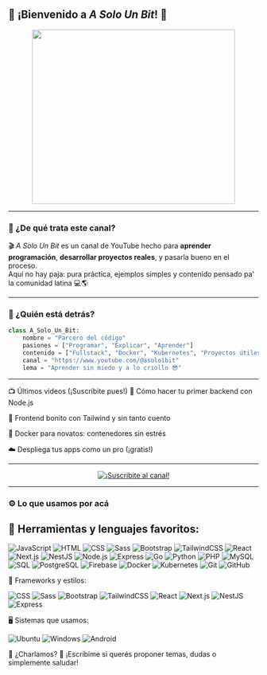 ## 🎥 ¡Bienvenido a *A Solo Un Bit*! 👋

<div align="center">
  <img src="https://github.com/user-attachments/assets/b7024354-0a2b-40a3-8923-6d1ec67cae00" height="350px" width="90%" />
</div>


---

### 🚀 ¿De qué trata este canal?

🎬 *A Solo Un Bit* es un canal de YouTube hecho para **aprender programación**, **desarrollar proyectos reales**, y pasarla bueno en el proceso.  
Aquí no hay paja: pura práctica, ejemplos simples y contenido pensado pa' la comunidad latina 💻🌎

---

### 🧠 ¿Quién está detrás?

```python
class A_Solo_Un_Bit:
    nombre = "Parcero del código"
    pasiones = ["Programar", "Explicar", "Aprender"]
    contenido = ["Fullstack", "Docker", "Kubernetes", "Proyectos útiles"]
    canal = "https://www.youtube.com/@asolo1bit"
    lema = "Aprender sin miedo y a lo criollo 😎"

 ```
---
📺 Últimos videos (¡Suscribite pues!)
🔧 Cómo hacer tu primer backend con Node.js

🎨 Frontend bonito con Tailwind y sin tanto cuento

🐳 Docker para novatos: contenedores sin estrés

☁️ Despliega tus apps como un pro (¡gratis!)

---

<div align="center">
  <a href="https://www.youtube.com/@asolounbit">
    <img src="https://github.com/user-attachments/assets/c6093388-40bc-47ca-a7fb-f2963f793493"  alt="¡Suscribite al canal!"/>
  </a>
</div>


---
### ⚙️ Lo que usamos por acá

🧩 Herramientas y lenguajes favoritos:
---
<p>
  <img alt="JavaScript" src="https://img.shields.io/badge/JavaScript-F7DF1E?logo=javascript&logoColor=black" />
  <img alt="HTML" src="https://img.shields.io/badge/HTML-E34F26?logo=html5&logoColor=white" />
  <img alt="CSS" src="https://img.shields.io/badge/CSS-1572B6?logo=css3&logoColor=white" />
  <img alt="Sass" src="https://img.shields.io/badge/Sass-CC6699?logo=sass&logoColor=white" />
  <img alt="Bootstrap" src="https://img.shields.io/badge/Bootstrap-7952B3?logo=bootstrap&logoColor=white" />
  <img alt="TailwindCSS" src="https://img.shields.io/badge/TailwindCSS-38B2AC?logo=tailwindcss&logoColor=white" />
  <img alt="React" src="https://img.shields.io/badge/React-20232A?logo=react&logoColor=61DAFB" />
  <img alt="Next.js" src="https://img.shields.io/badge/Next.js-000000?logo=next.js&logoColor=white" />
  <img alt="NestJS" src="https://img.shields.io/badge/NestJS-E0234E?logo=nestjs&logoColor=white" />
  <img alt="Node.js" src="https://img.shields.io/badge/Node.js-339933?logo=node.js&logoColor=white" />
  <img alt="Express" src="https://img.shields.io/badge/Express-000000?logo=express&logoColor=white" />
  <img alt="Go" src="https://img.shields.io/badge/Go-00ADD8?logo=go&logoColor=white" />
  <img alt="Python" src="https://img.shields.io/badge/Python-3776AB?logo=python&logoColor=white" />
  <img alt="PHP" src="https://img.shields.io/badge/PHP-777BB4?logo=php&logoColor=white" />
  <img alt="MySQL" src="https://img.shields.io/badge/MySQL-4479A1?logo=mysql&logoColor=white" />
  <img alt="SQL" src="https://img.shields.io/badge/SQL-CC2927?logo=sqlite&logoColor=white" />
  <img alt="PostgreSQL" src="https://img.shields.io/badge/PostgreSQL-4169E1?logo=postgresql&logoColor=white" />
  <img alt="Firebase" src="https://img.shields.io/badge/Firebase-FFCA28?logo=firebase&logoColor=black" />
  <img alt="Docker" src="https://img.shields.io/badge/Docker-2496ED?logo=docker&logoColor=white" />
  <img alt="Kubernetes" src="https://img.shields.io/badge/Kubernetes-326CE5?logo=kubernetes&logoColor=white" />
  <img alt="Git" src="https://img.shields.io/badge/Git-F05032?logo=git&logoColor=white" />
  <img alt="GitHub" src="https://img.shields.io/badge/GitHub-181717?logo=github&logoColor=white" />
</p>


🎨 Frameworks y estilos:
<p>
  <img alt="CSS" src="https://img.shields.io/badge/CSS-1572B6?logo=css3&logoColor=white" />
  <img alt="Sass" src="https://img.shields.io/badge/Sass-CC6699?logo=sass&logoColor=white" />
  <img alt="Bootstrap" src="https://img.shields.io/badge/Bootstrap-7952B3?logo=bootstrap&logoColor=white" />
  <img alt="TailwindCSS" src="https://img.shields.io/badge/TailwindCSS-38B2AC?logo=tailwindcss&logoColor=white" />
  <img alt="React" src="https://img.shields.io/badge/React-20232A?logo=react&logoColor=61DAFB" />
  <img alt="Next.js" src="https://img.shields.io/badge/Next.js-000000?logo=next.js&logoColor=white" />
  <img alt="NestJS" src="https://img.shields.io/badge/NestJS-E0234E?logo=nestjs&logoColor=white" />
  <img alt="Express" src="https://img.shields.io/badge/Express-000000?logo=express&logoColor=white" />
</p>



🖥️ Sistemas que usamos:
<p>
  <img alt="Ubuntu" src="https://img.shields.io/badge/Ubuntu-E95420?logo=ubuntu&logoColor=white" />
  <img alt="Windows" src="https://img.shields.io/badge/Windows-0078D6?logo=windows&logoColor=white" />
  <img alt="Android" src="https://img.shields.io/badge/Android-3DDC84?logo=android&logoColor=white" />
</p>


💬 ¿Charlamos?
📩 ¡Escribime si querés proponer temas, dudas o simplemente saludar!


